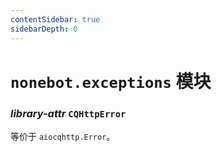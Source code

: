 ```yaml
---
contentSidebar: true
sidebarDepth: 0
---
```


# `nonebot.exceptions` 模块

### _library-attr_ `CQHttpError`

等价于 `aiocqhttp.Error`。